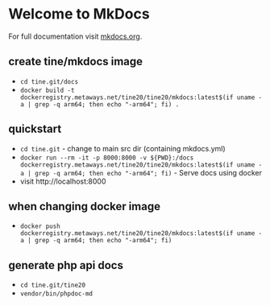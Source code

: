 # Welcome to MkDocs

For full documentation visit [mkdocs.org](https://www.mkdocs.org).

## create tine/mkdocs image

* `cd tine.git/docs`
* `docker build -t dockerregistry.metaways.net/tine20/tine20/mkdocs:latest$(if uname -a | grep -q arm64; then echo "-arm64"; fi) .`

## quickstart
* `cd tine.git` - change to main src dir (containing mkdocs.yml)
* `docker run --rm -it -p 8000:8000 -v ${PWD}:/docs dockerregistry.metaways.net/tine20/tine20/mkdocs:latest$(if uname -a | grep -q arm64; then echo "-arm64"; fi)` - Serve docs using docker
* visit http://localhost:8000

## when changing docker image
* `docker push dockerregistry.metaways.net/tine20/tine20/mkdocs:latest$(if uname -a | grep -q arm64; then echo "-arm64"; fi)`

## generate php api docs
* `cd tine.git/tine20`
* `vendor/bin/phpdoc-md`
